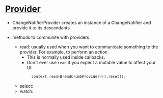 
# [Provider](https://pub.dev/packages/provider)



- ChangeNotifierProvider creates an instance of a ChangeNotifier and provide it to its descendants

- methods to communite with providers
  - read: usually used when you want to communicate something to the provider. For example, to perform an action. 
    - This is normally used inside callbacks.
    - Don't ever use `read` if you expect a mutable value to affect your UI.
      ```dart
        context.read<BreadCrumbProvider>().reset();
      ```
  - select:
  - watch: 